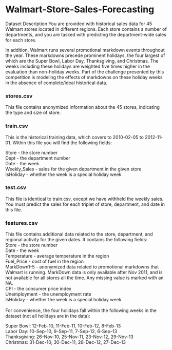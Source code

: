 # Walmart-Store-Sales-Forecasting

Dataset Description
You are provided with historical sales data for 45 Walmart stores located in different regions. Each store contains a number of departments, and you are tasked with predicting the department-wide sales for each store.

In addition, Walmart runs several promotional markdown events throughout the year. These markdowns precede prominent holidays, the four largest of which are the Super Bowl, Labor Day, Thanksgiving, and Christmas. The weeks including these holidays are weighted five times higher in the evaluation than non-holiday weeks. Part of the challenge presented by this competition is modeling the effects of markdowns on these holiday weeks in the absence of complete/ideal historical data.
<h3>
stores.csv
</h3>
This file contains anonymized information about the 45 stores, indicating the type and size of store.

<h3>
train.csv
</h3>
This is the historical training data, which covers to 2010-02-05 to 2012-11-01. Within this file you will find the following fields:

Store - the store number<br>
Dept - the department number<br>
Date - the week<br>
Weekly_Sales -  sales for the given department in the given store<br>
IsHoliday - whether the week is a special holiday week<br>

<h3>
test.csv
</h3>
This file is identical to train.csv, except we have withheld the weekly sales. You must predict the sales for each triplet of store, department, and date in this file.

<h3>
features.csv
</h3>
This file contains additional data related to the store, department, and regional activity for the given dates. It contains the following fields:
<br>
Store - the store number<br>
Date - the week<br>
Temperature - average temperature in the region<br>
Fuel_Price - cost of fuel in the region<br>
MarkDown1-5 - anonymized data related to promotional markdowns that Walmart is running. MarkDown data is only available after Nov 2011, and is not available for all stores all the time. Any missing value is marked with an NA.<br>
CPI - the consumer price index<br>
Unemployment - the unemployment rate<br>
IsHoliday - whether the week is a special holiday week<br>
<br>
For convenience, the four holidays fall within the following weeks in the dataset (not all holidays are in the data):<br>

Super Bowl: 12-Feb-10, 11-Feb-11, 10-Feb-12, 8-Feb-13<br>
Labor Day: 10-Sep-10, 9-Sep-11, 7-Sep-12, 6-Sep-13<br>
Thanksgiving: 26-Nov-10, 25-Nov-11, 23-Nov-12, 29-Nov-13<br>
Christmas: 31-Dec-10, 30-Dec-11, 28-Dec-12, 27-Dec-13<br>
